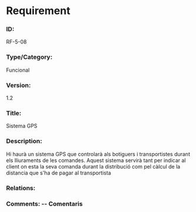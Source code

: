 # Requirement 

### ID: 
RF-5-08

### Type/Category: 
Funcional

### Version: 
1.2

### Title: 
Sistema GPS

### Description: 
Hi haurà un sistema GPS que controlarà als botiguers i transportistes durant els lliuraments de les comandes. Aquest sistema servirà tant per indicar al client on esta la seva comanda durant la distribució com pel càlcul de la distancia que s'ha de pagar al transportista 

### Relations: 


### Comments: -- Comentaris
